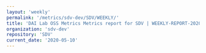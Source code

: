 ```yaml
---
layout: 'weekly'
permalink: '/metrics/sdv-dev/SDV/WEEKLY/'
title: 'DAI Lab OSS Metrics Metrics report for SDV | WEEKLY-REPORT-2020-05-10'
organization: 'sdv-dev'
repository: 'SDV'
current_date: '2020-05-10'
---
```

